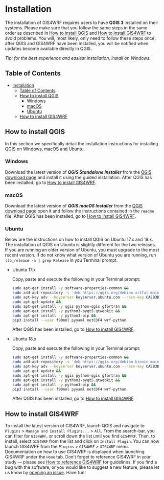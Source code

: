 # Installation
The installation of GIS4WRF requires users to have **QGIS 3** installed on their systems. Please make sure that you follow the same steps in the same order as described in [How to install QGIS](#how-to-install-qgis) and [How to install GIS4WRF](#how-to-install-gis4wrf) to avoid problems. You will, most likely, only need to follow these steps once; after QGIS and GIS4WRF have been installed, you will be notified when updates become available directly in QGIS.

*Tip: for the best experience and easiest installation, install on Windows.*

## Table of Contents
- [Installation](#installation)
    - [Table of Contents](#table-of-contents)
    - [How to install QGIS](#how-to-install-qgis)
        - [Windows](#windows)
        - [macOS](#macos)
        - [Ubuntu](#ubuntu)
    - [How to install GIS4WRF](#how-to-install-gis4wrf)

## How to install QGIS
In this section we specifically detail the installation instructions for installing QGIS on Windows, macOS and Ubuntu.

### Windows
Download the latest version of ***QGIS Standalone Installer*** from the [QGIS download page](https://www.qgis.org/en/site/forusers/download#windows) and install it using the guided installation. After QGIS has been installed, go to [How to install GIS4WRF](#how-to-install-gis4wrf).

### macOS
Download the latest version of ***QGIS macOS Installer*** from the [QGIS download page](https://qgis.org/en/site/forusers/download.html#mac) open it and follow the instructions contained in the `readme` file. After QGIS has been installed, go to [How to install GIS4WRF](#how-to-install-gis4wrf).

### Ubuntu
Below are the instructions on how to install QGIS on Ubuntu 17.x and 18.x. The installation of QGIS on Ubuntu is slightly different for the two releases. If you are running an older version of Ubuntu, you must upgrade to the most recent version. If do not know what version of Ubuntu you are running, run `lsb_release -a | grep Release` in you Terminal prompt.

- Ubuntu 17.x

    Copy, paste and execute the following in your Terminal prompt:
    ```bash
    sudo apt-get install -y software-properties-common &&
    sudo add-apt-repository -s 'deb https://qgis.org/debian artful main' &&
    sudo apt-key adv --keyserver keyserver.ubuntu.com --recv-key CAEB3DC3BDF7FB45 &&
    sudo apt-get update &&
    sudo apt-get install -y qgis python-qgis gfortran &&
    sudo apt-get install -y python3-pyqt5.qtwebkit &&
    sudo apt-get install -y python3-pip &&
    pip3 install --user f90nml pyyaml netCDF4 wrf-python
    ```
    After QGIS has been installed, go to [How to install GIS4WRF](#how-to-install-gis4wrf).

- Ubuntu 18.x

    Copy, paste and execute the following in your Terminal prompt:
    ```bash
    sudo apt-get install -y software-properties-common &&
    sudo add-apt-repository -s 'deb https://qgis.org/debian bionic main' &&
    sudo apt-key adv --keyserver keyserver.ubuntu.com --recv-key CAEB3DC3BDF7FB45 &&
    sudo apt-get update &&
    sudo apt-get install -y qgis python-qgis gfortran &&
    sudo apt-get install -y python3-pyqt5.qtwebkit &&
    sudo apt-get install -y python3-pip &&
    pip3 install --user f90nml pyyaml netCDF4 wrf-python
    ```
    After QGIS has been installed, go to [How to install GIS4WRF](#how-to-install-gis4wrf).

## How to install GIS4WRF
To install the latest version of GIS4WRF, launch QGIS and navigate to `Plugins` > `Manage and Install Plugins...` > `All`. From the search-bar, you can filter for `GIS4WRF`, or scroll down the list until you find `GIS4WRF`. Then, to install, select `GIS4WRF` from the list and click on `Install Plugin`. You can now launch GIS4WRF from the `Plugins` > `GIS4WRF` > `GIS4WRF` menu. Documentation on how to use GIS4WRF is displayed when launching GIS4WRF under the `Home` tab. Don't forget to reference GIS4WRF in your study — please see [How to reference GIS4WRF](README.md#how-to-reference-gis4wrf) for guidelines. If you find a bug with the software, or you would like to suggest a new feature, please let us know by [opening an issue](issues). Have fun!